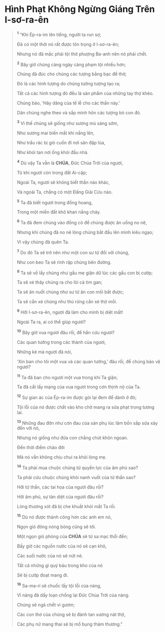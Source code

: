 # Hình Phạt Không Ngừng Giáng Trên I-sơ-ra-ên

> <sup><b>1</b></sup> “Khi Ép-ra-im lên tiếng, người ta run sợ;
>
> Đã có một thời nó rất được tôn trọng ở I-sơ-ra-ên;
>
> Nhưng nó đã mắc phải tội thờ phượng Ba-anh nên nó phải chết.
>
> <sup><b>2</b></sup> Bây giờ chúng càng ngày càng phạm tội nhiều hơn;
>
> Chúng đã đúc cho chúng các tượng bằng bạc để thờ;
>
> Đó là các hình tượng do chúng tưởng tượng tạo ra;
>
> Tất cả các hình tượng đó đều là sản phẩm của những tay thợ khéo.
>
> Chúng bảo, ‘Hãy dâng của tế lễ cho các thần này.’
>
> Dân chúng nghe theo và sấp mình hôn các tượng bò con đó.
>
> <sup><b>3</b></sup> Vì thế chúng sẽ giống như sương mù sáng sớm,
>
> Như sương mai biến mất khi nắng lên,
>
> Như trấu rác bị gió cuốn đi nơi sân đập lúa,
>
> Như khói tan nơi ống khói đầu nhà.
>
> <sup><b>4</b></sup> Dù vậy Ta vẫn là **CHÚA**, Đức Chúa Trời của ngươi,
>
> Từ khi ngươi còn trong đất Ai-cập;
>
> Ngoài Ta, ngươi sẽ không biết thần nào khác,
>
> Và ngoài Ta, chẳng có một Đấng Giải Cứu nào.
>
> <sup><b>5</b></sup> Ta đã biết ngươi trong đồng hoang,
>
> Trong một miền đất khô khan nắng cháy.
>
> <sup><b>6</b></sup> Ta đã đem chúng vào đồng cỏ để chúng được ăn uống no nê,
>
> Nhưng khi chúng đã no nê lòng chúng bắt đầu lên mình kiêu ngạo;
>
> Vì vậy chúng đã quên Ta.
>
> <sup><b>7</b></sup> Do đó Ta sẽ trở nên như một con sư tử đối với chúng,
>
> Như con beo Ta sẽ rình rập chúng bên đường.
>
> <sup><b>8</b></sup> Ta sẽ vồ lấy chúng như gấu mẹ giận dữ lúc các gấu con bị cướp;
>
> Ta sẽ xé thây chúng ra cho lòi cả tim gan;
>
> Ta sẽ ăn nuốt chúng như sư tử ăn con mồi bắt được;
>
> Ta sẽ cắn xé chúng như thú rừng cắn xé thịt mồi.
>
> <sup><b>9</b></sup> Hỡi I-sơ-ra-ên, ngươi đã làm cho mình bị diệt mất!
>
> Ngoài Ta ra, ai có thể giúp ngươi?
>
> <sup><b>10</b></sup> Bây giờ vua ngươi đâu rồi, để hắn cứu ngươi?
>
> Các quan tướng trong các thành của ngươi,
>
> Những kẻ mà ngươi đã nói,
>
> ‘Xin ban cho tôi một vua và các quan tướng,’ đâu rồi, để chúng bảo vệ ngươi?
>
> <sup><b>11</b></sup> Ta đã ban cho ngươi một vua trong khi Ta giận;
>
> Ta đã cất lấy mạng của vua ngươi trong cơn thịnh nộ của Ta.
>
> <sup><b>12</b></sup> Sự gian ác của Ép-ra-im được gói lại đem để dành ở đó;
>
> Tội lỗi của nó được chất vào kho chờ mang ra sửa phạt trong tương lai.
>
> <sup><b>13</b></sup> Những đau đớn như cơn đau của sản phụ lúc lâm bồn sắp sửa xảy đến với nó,
>
> Nhưng nó giống như đứa con chẳng chút khôn ngoan.
>
> Đến thời điểm chào đời
>
> Mà nó vẫn không chịu chui ra khỏi lòng mẹ.
>
> <sup><b>14</b></sup> Ta phải mua chuộc chúng từ quyền lực của âm phủ sao?
>
> Ta phải cứu chuộc chúng khỏi nanh vuốt của tử thần sao?
>
> Hỡi tử thần, các tai họa của ngươi đâu rồi?
>
> Hỡi âm phủ, sự tàn diệt của ngươi đâu rồi?
>
> Lòng thương xót đã bị che khuất khỏi mắt Ta rồi.
>
> <sup><b>15</b></sup> Dù nó được thành công hơn các anh em nó,
>
> Ngọn gió đông nóng bỏng cũng sẽ tới.
>
> Một ngọn gió phỏng của **CHÚA** sẽ từ sa mạc thổi đến;
>
> Bấy giờ các nguồn nước của nó sẽ cạn khô,
>
> Các suối nước của nó sẽ nứt nẻ.
>
> Tất cả những gì quý báu trong kho của nó
>
> Sẽ bị cướp đoạt mang đi.
>
> <sup><b>16</b></sup> Sa-ma-ri sẽ chuốc lấy tội lỗi của nàng,
>
> Vì nàng đã dấy loạn chống lại Đức Chúa Trời của nàng.
>
> Chúng sẽ ngã chết vì gươm;
>
> Các con thơ của chúng sẽ bị đánh tan xương nát thịt,
>
> Các phụ nữ mang thai sẽ bị mổ bụng thảm thương.”
